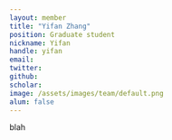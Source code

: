 ```yaml
---
layout: member
title: "Yifan Zhang"
position: Graduate student
nickname: Yifan
handle: yifan
email: 
twitter: 
github: 
scholar: 
image: /assets/images/team/default.png
alum: false
---
```

blah

